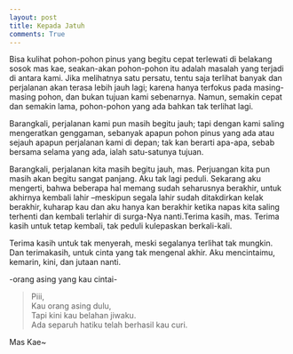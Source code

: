 ```yaml
---
layout: post
title: Kepada Jatuh
comments: True
---
```


Bisa kulihat pohon-pohon pinus yang begitu cepat terlewati di belakang sosok mas kae, seakan-akan pohon-pohon itu adalah masalah yang terjadi di antara kami. Jika melihatnya satu persatu, tentu saja terlihat banyak dan perjalanan akan terasa lebih jauh lagi; karena hanya terfokus pada masing-masing pohon, dan bukan tujuan kami sebenarnya. Namun, semakin cepat dan semakin lama, pohon-pohon yang ada bahkan tak terlihat lagi.

Barangkali, perjalanan kami pun masih begitu jauh; tapi dengan kami saling mengeratkan genggaman, sebanyak apapun pohon pinus yang ada atau sejauh apapun perjalanan kami di depan; tak kan berarti apa-apa, sebab bersama selama yang ada, ialah satu-satunya tujuan.

Barangkali, perjalanan kita masih begitu jauh, mas. Perjuangan kita pun masih akan begitu sangat panjang. Aku tak lagi peduli. Sekarang aku mengerti, bahwa beberapa hal memang sudah seharusnya berakhir, untuk akhirnya kembali lahir –meskipun segala lahir sudah ditakdirkan kelak berakhir, kuharap kau dan aku hanya kan berakhir ketika napas kita saling terhenti dan kembali terlahir di surga-Nya nanti.Terima kasih, mas. Terima kasih untuk tetap kembali, tak peduli kulepaskan berkali-kali.

Terima kasih untuk tak menyerah, meski segalanya terlihat tak mungkin. Dan terimakasih, untuk cinta yang tak mengenal akhir. Aku mencintaimu, kemarin, kini, dan jutaan nanti.

-orang asing yang kau cintai-

> Piii,  
Kau orang asing dulu,  
Tapi kini kau belahan jiwaku.  
Ada separuh hatiku telah berhasil kau curi.

Mas Kae~